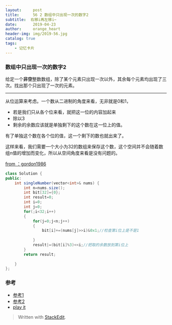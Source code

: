 ```yaml
---
layout:     post
title:      56 2 数组中只出现一次的数字2
subtitle:  右移i再左移i~
date:       2019-04-23
author:     orange_heart
header-img: img/2019-56.jpg
catalog: true
tags:
    - 记忆卡片
---
```


###   数组中只出现一次的数字2

给定一个**非空**整数数组，除了某个元素只出现一次以外，其余每个元素均出现了三次。找出那个只出现了一次的元素。

-----------


从位运算来考虑。一个数从二进制的角度来看，无非就是0和1，

- 若是我们只从各个位来看，就把这一位的内容加起来
- 除以3
- 剩余的余数应该就是单独剩下的这个数在这一位上的值。

有了单独这个数在各个位的值，这一个剩下的数也就出来了。

这样来看，我们需要一个大小为32的数组来保存这个数，这个空间并不会随着数组n值的增加而变化，所以从空间角度来看是没有问题的。

[from ：gordon1986 ](https://blog.csdn.net/u011960402/article/details/17750993)


```java
class Solution {
public:
    int singleNumber(vector<int>& nums) {
        int n=nums.size();
        int bit[32]={0};
        int result=0;
        int i=0;
        int j=0;
        for(;i<32;i++)
        {
            for(j=0;j<n;j++)
            {
                bit[i]+=(nums[j]>>i)&0x1;//检查第i位上是不是1
                
            }
            result|=(bit[i]%3)<<i;//把取的余数放到第i位上
        }
        return result;
        
    }
};
```



### 参考

- [参考1](https://github.com/zhedahht/CodingInterviewChinese2)
- [参考2](https://github.com/gatieme/CodingInterviews)
- [play it](https://leetcode-cn.com/problems/single-number-ii/)




> Written with [StackEdit](https://stackedit.io/).

<head>
    <script src="https://cdn.mathjax.org/mathjax/latest/MathJax.js?config=TeX-AMS-MML_HTMLorMML" type="text/javascript"></script>
    <script type="text/x-mathjax-config">
        MathJax.Hub.Config({
            tex2jax: {
            skipTags: ['script', 'noscript', 'style', 'textarea', 'pre'],
            inlineMath: [['$','$']]
            }
        });
    </script>
</head>
<!--stackedit_data:
eyJoaXN0b3J5IjpbOTkzNDI1Nzg0LDIyOTc2OTczMCwtMTQ1ND
g3OTE2Nl19
-->